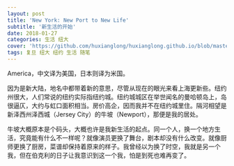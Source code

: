 ```yaml
---
layout: post
title: 'New York: New Port to New Life'
subtitle: '新生活的开始'
date: 2018-01-27
categories: 生活 纽大
cover: 'https://github.com/huxianglong/huxianglong.github.io/blob/master/assets/img/nyc.jpg'
tags: 复旦 纽大 纽约 生活 随笔 
---
```


America，中文译为美国，日本则译为米国。

因为是新大陆，地名中都带着新的意思，尽管从现在的眼光来看上海更新些。纽约州很大，人们常说的纽约实际指纽约城。纽约城城区在举世闻名的曼哈顿岛上，岛很逼仄，大约与虹口面积相当。房价高企，因而我并不在纽约城里住。隔河相望是新泽西州泽西城（Jersey City）的牛坡（Newport），那便是我的居处。

牛坡大概原本是个码头，大概也许是我新生活的起点。同一个人，换一个地方生活，究竟能有什么不一样呢？就像演员更换了舞台，剧本却没有什么改变。就像厨师更换了厨房，菜谱却保持着原来的样子。我曾经以为换了时空，我就是另一个我，但在伯克利的日子让我意识到这一个我，怕是到死也难再变了。


